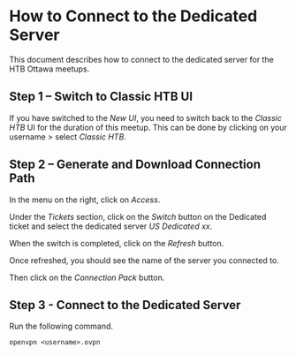 # How to Connect to the Dedicated Server
This document describes how to connect to the dedicated server for the HTB Ottawa meetups. 

## Step 1 – Switch to Classic HTB UI
If you have switched to the *New UI*, you need to switch back to the *Classic HTB* UI for the duration of this meetup.
This can be done by clicking on your username > select *Classic HTB*.

 

## Step 2 – Generate and Download Connection Path
In the menu on the right, click on *Access*.

 

Under the *Tickets* section, click on the *Switch* button on the Dedicated ticket and select the dedicated server *US Dedicated xx*.
 

When the switch is completed, click on the *Refresh* button.

 

Once refreshed, you should see the name of the server you connected to.

 

Then click on the *Connection Pack* button.

 


## Step 3 - Connect to the Dedicated Server

Run the following command.

```
openvpn <username>.ovpn
```

